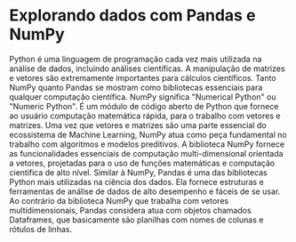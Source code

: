 # Explorando dados com Pandas e NumPy
Python é uma linguagem de programação cada vez mais utilizada na análise de dados, incluindo análises científicas. A manipulação de matrizes e vetores são extremamente importantes para cálculos científicos. Tanto NumPy quanto Pandas se mostram como bibliotecas essenciais para qualquer computação científica.
NumPy significa "Numerical Python" ou "Numeric Python". É um módulo de código aberto de Python que fornece ao usuário computação matemática rápida, para o trabalho com vetores e matrizes. Uma vez que vetores e matrizes são uma parte essencial do ecossistema de Machine Learning, NumPy atua como peça fundamental no trabalho com algoritmos e modelos preditivos. A biblioteca NumPy fornece as funcionalidades essenciais de computação multi-dimensional orientada a vetores, projetadas para o uso de funções matemáticas e computação científica de alto nível.
Similar à NumPy, Pandas é uma das bibliotecas Python mais utilizadas na ciência dos dados. Ela fornece estruturas e ferramentas de análise de dados de alto desempenho e fáceis de se usar. Ao contrário da biblioteca NumPy que trabalha com vetores multidimensionais, Pandas considera atua com objetos chamados Dataframes, que basicamente são planilhas com nomes de colunas e rótulos de linhas.

